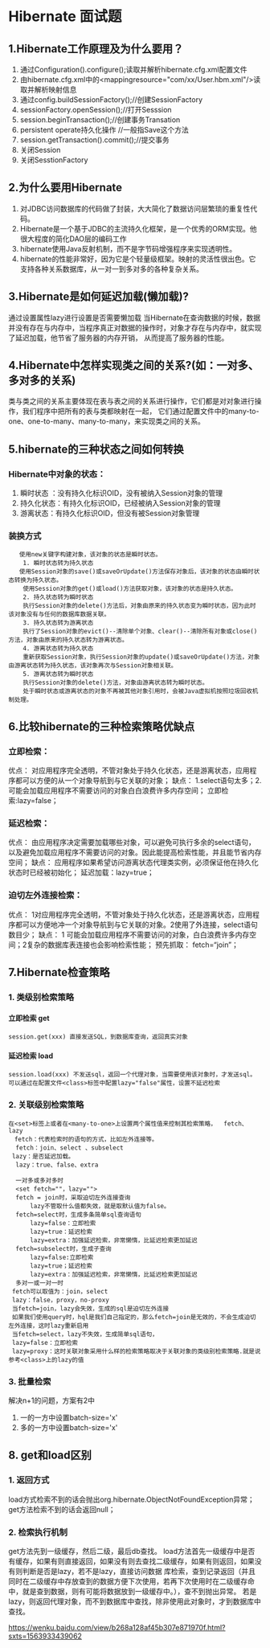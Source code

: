 # Hibernate 面试题

## 1.Hibernate工作原理及为什么要用？
1. 通过Configuration().configure();读取并解析hibernate.cfg.xml配置文件
2. 由hibernate.cfg.xml中的<mappingresource="com/xx/User.hbm.xml"/>读取并解析映射信息
3. 通过config.buildSessionFactory();//创建SessionFactory
4. sessionFactory.openSession();//打开Sesssion
5. session.beginTransaction();//创建事务Transation
6. persistent operate持久化操作 //一般指Save这个方法
7. session.getTransaction().commit();//提交事务
8. 关闭Session
9. 关闭SesstionFactory

## 2.为什么要用Hibernate
1. 对JDBC访问数据库的代码做了封装，大大简化了数据访问层繁琐的重复性代码。
2. Hibernate是一个基于JDBC的主流持久化框架，是一个优秀的ORM实现。他很大程度的简化DAO层的编码工作
3. hibernate使用Java反射机制，而不是字节码增强程序来实现透明性。
4. hibernate的性能非常好，因为它是个轻量级框架。映射的灵活性很出色。它支持各种关系数据库，从一对一到多对多的各种复杂关系。

## 3.Hibernate是如何延迟加载(懒加载)?
通过设置属性lazy进行设置是否需要懒加载
当Hibernate在查询数据的时候，数据并没有存在与内存中，当程序真正对数据的操作时，对象才存在与内存中，就实现了延迟加载，他节省了服务器的内存开销，
从而提高了服务器的性能。

## 4.Hibernate中怎样实现类之间的关系?(如：一对多、多对多的关系)
类与类之间的关系主要体现在表与表之间的关系进行操作，它们都是对对象进行操作，我们程序中把所有的表与类都映射在一起，
它们通过配置文件中的many-to-one、one-to-many、many-to-many，来实现类之间的关系。

## 5.hibernate的三种状态之间如何转换
 ### Hibernate中对象的状态：
  1. 瞬时状态 ：没有持久化标识OID，没有被纳入Session对象的管理
  2. 持久化状态：有持久化标识OID，已经被纳入Session对象的管理
  3. 游离状态：有持久化标识OID，但没有被Session对象管理
 ### 装换方式  
 ```
    使用new关键字构建对象，该对象的状态是瞬时状态。
    1. 瞬时状态转为持久状态
    使用Session对象的save()或saveOrUpdate()方法保存对象后，该对象的状态由瞬时状态转换为持久状态。
    使用Session对象的get()或load()方法获取对象，该对象的状态是持久状态。
    2. 持久状态转为瞬时状态
    执行Session对象的delete()方法后，对象由原来的持久状态变为瞬时状态，因为此时该对象没有与任何的数据库数据关联。
    3. 持久状态转为游离状态
    执行了Session对象的evict()--清除单个对象、clear()--清除所有对象或close()方法，对象由原来的持久状态转为游离状态。
    4. 游离状态转为持久状态
    重新获取Session对象，执行Session对象的update()或saveOrUpdate()方法，对象由游离状态转为持久状态，该对象再次与Session对象相关联。
    5. 游离状态转为瞬时状态
    执行Session对象的delete()方法，对象由游离状态转为瞬时状态。
    处于瞬时状态或游离状态的对象不再被其他对象引用时，会被Java虚拟机按照垃圾回收机制处理。
```

## 6.比较hibernate的三种检索策略优缺点
 ### 立即检索：
优点： 对应用程序完全透明，不管对象处于持久化状态，还是游离状态，应用程序都可以方便的从一个对象导航到与它关联的对象；
缺点： 1.select语句太多；2.可能会加载应用程序不需要访问的对象白白浪费许多内存空间；
立即检索:lazy=false；

### 延迟检索：
优点： 由应用程序决定需要加载哪些对象，可以避免可执行多余的select语句，以及避免加载应用程序不需要访问的对象。因此能提高检索性能，并且能节省内存空间；
缺点： 应用程序如果希望访问游离状态代理类实例，必须保证他在持久化状态时已经被初始化；
延迟加载：lazy=true；

### 迫切左外连接检索：
优点： 1对应用程序完全透明，不管对象处于持久化状态，还是游离状态，应用程序都可以方便地冲一个对象导航到与它关联的对象。2使用了外连接，select语句数目少；
缺点： 1 可能会加载应用程序不需要访问的对象，白白浪费许多内存空间；2复杂的数据库表连接也会影响检索性能；
预先抓取： fetch=“join”；

## 7.Hibernate检查策略
 ### 1. 类级别检索策略
   #### 立即检索  get
    session.get(xxx) 直接发送SQL，到数据库查询，返回真实对象
   #### 延迟检索  load
    session.load(xxx) 不发送sql，返回一个代理对象，当需要使用该对象时，才发送sql。
    可以通过在配置文件<class>标签中配置lazy="false"属性，设置不延迟检索
 ### 2. 关联级别检索策略
 ```
 在<set>标签上或者在<many-to-one>上设置两个属性值来控制其检索策略，  fetch、lazy
　fetch：代表检索时的语句的方式，比如左外连接等。
   fetch：join、select 、subselect　　
  lazy：是否延迟加载。
   lazy：true、false、extra
   
   一对多或多对多时
   <set fetch=""，lazy="">
   fetch = join时，采取迫切左外连接查询　　
       lazy不管取什么值都失效，就是取默认值为false。
   fetch=select时，生成多条简单sql查询语句
       lazy=false：立即检索
       lazy=true：延迟检索
       lazy=extra：加强延迟检索，非常懒惰，比延迟检索更加延迟
   fetch=subselect时，生成子查询
       lazy=false:立即检索
       lazy=true；延迟检索
       lazy=extra：加强延迟检索，非常懒惰，比延迟检索更加延迟
   多对一或一对一时
  fetch可以取值为：join，select
  lazy：false，proxy，no-proxy
  当fetch=join，lazy会失效，生成的sql是迫切左外连接
  如果我们使用query时，hql是我们自己指定的，那么fetch=join是无效的，不会生成迫切左外连接，这时lazy重新启用
  当fetch=select，lazy不失效，生成简单sql语句，
  lazy=false：立即检索
  lazy=proxy：这时关联对象采用什么样的检索策略取决于关联对象的类级别检索策略.就是说参考<class>上的lazy的值
```
 ### 3. 批量检索
  解决n+1的问题，方案有2中
  1. 一的一方<set>中设置batch-size='x'
  2. 多的一方<class>中设置batch-size='x'
 
 ## 8. get和load区别
 ### 1. 返回方式
load方式检索不到的话会抛出org.hibernate.ObjectNotFoundException异常；
get方法检索不到的话会返回null；
 ### 2. 检索执行机制
get方法先到一级缓存，然后二级，最后db查找。
load方法首先一级缓存中是否有缓存，如果有则直接返回，如果没有则去查找二级缓存，如果有则返回，如果没有则判断是否是lazy，若不是lazy，直接访问数据  库检索，查到记录返回（并且同时在二级缓存中存放查到的数据方便下次使用，若再下次使用时在二级缓存命中，就是查到数据，则有可能将数据放到一级缓存中。），查不到抛出异常。 若是lazy，则返回代理对象，而不到数据库中查找，除非使用此对象时，才到数据库中查找。


https://wenku.baidu.com/view/b268a128af45b307e871970f.html?sxts=1563933439062
